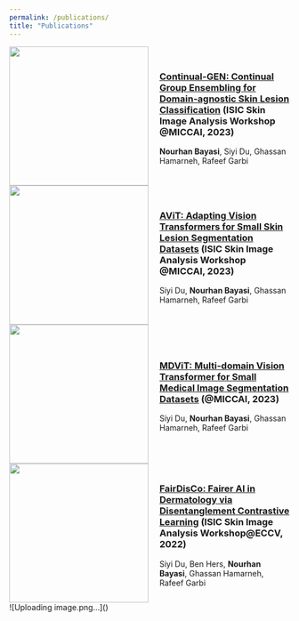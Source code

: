 ```yaml
---
permalink: /publications/
title: "Publications"
---
```


<div style="display: flex; align-items: center;">
    <img src="http://nourhanb.github.io/images/main_continual_gen.jpg" style="width: 250px; height: auto; margin-right: 20px;">
    <div>
        <h3><a href="https://workshop2023.isic-archive.com/paper_bayasi.pdf">Continual-GEN: Continual Group Ensembling for Domain-agnostic Skin Lesion Classification</a> (ISIC Skin Image Analysis Workshop @MICCAI, 2023)</h3>
        <p><strong>Nourhan Bayasi</strong>, Siyi Du, Ghassan Hamarneh, Rafeef Garbi</p>
    </div>
</div>

<div style="display: flex; align-items: center;">
    <img src="http://nourhanb.github.io/images/main_avit.jpg" style="width: 250px; height: auto; margin-right: 20px;">
    <div>
        <h3><a href="https://workshop2023.isic-archive.com/paper_du.pdf">AViT: Adapting Vision Transformers for Small Skin Lesion Segmentation Datasets</a> (ISIC Skin Image Analysis Workshop @MICCAI, 2023)</h3>
        <p>Siyi Du, <strong>Nourhan Bayasi</strong>,  Ghassan Hamarneh, Rafeef Garbi</p>
    </div>
</div>

<div style="display: flex; align-items: center;">
    <img src="http://nourhanb.github.io/images/main_mdvit.jpg" style="width: 250px; height: auto; margin-right: 20px;">
    <div>
        <h3><a href="https://arxiv.org/abs/2307.02100">MDViT: Multi-domain Vision Transformer for Small Medical Image Segmentation Datasets</a> (@MICCAI, 2023)</h3>
        <p>Siyi Du, <strong>Nourhan Bayasi</strong>,  Ghassan Hamarneh, Rafeef Garbi</p>
    </div>
</div>

<div style="display: flex; align-items: center;">
    <img src="http://nourhanb.github.io/images/Fairdisco_block.jpg" style="width: 250px; height: auto; margin-right: 20px;">
    <div>
        <h3><a href="https://arxiv.org/abs/2208.10013">FairDisCo: Fairer AI in Dermatology via Disentanglement Contrastive Learning</a> (ISIC Skin Image Analysis Workshop@ECCV, 2022)</h3>
        <p>Siyi Du, Ben Hers, <strong>Nourhan Bayasi</strong>,  Ghassan Hamarneh, Rafeef Garbi</p>
    </div>
</div>![Uploading image.png…]()
